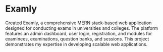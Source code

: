 # Examly
Created Examly, a comprehensive MERN stack-based web application designed for conducting exams in universities and colleges. The platform features an admin dashboard, user login, registration, and modules for examinees, examinations, question banks, and sessions. This project demonstrates my expertise in developing scalable web applications. 
